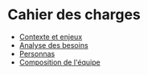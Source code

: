 # Cahier des charges

- [Contexte et enjeux](./contexte-enjeux.md)
- [Analyse des besoins](./analyse-des-besoins.md)
- [Personnas](./personnas.md)
- [Composition de l'équipe](./composition-equipe.md)